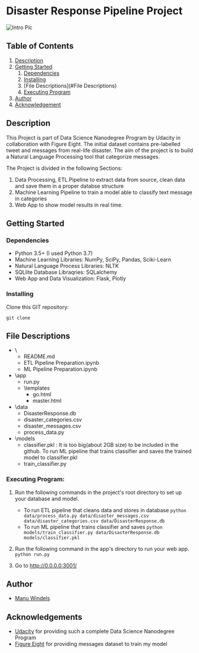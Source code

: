 # Disaster Response Pipeline Project

![Intro Pic](screenshots/intro.png)

## Table of Contents
1. [Description](#description)
2. [Getting Started](#getting_started)
	1. [Dependencies](#dependencies)
	2. [Installing](#installing)
    3. [File Descriptions](#File Descriptions)
	4. [Executing Program](#executing)
3. [Author](#author)
4. [Acknowledgement](#acknowledgement)


<a name="descripton"></a>
## Description

This Project is part of Data Science Nanodegree Program by Udacity in collaboration with Figure Eight.
The initial dataset contains pre-labelled tweet and messages from real-life disaster. 
The aim of the project is to build a Natural Language Processing tool that categorize messages.

The Project is divided in the following Sections:

1. Data Processing, ETL Pipeline to extract data from source, clean data and save them in a proper databse structure
2. Machine Learning Pipeline to train a model able to classify text message in categories
3. Web App to show model results in real time. 

<a name="getting_started"></a>
## Getting Started

<a name="dependencies"></a>
### Dependencies
* Python 3.5+ (I used Python 3.7)
* Machine Learning Libraries: NumPy, SciPy, Pandas, Sciki-Learn
* Natural Language Process Libraries: NLTK
* SQLlite Database Libraqries: SQLalchemy
* Web App and Data Visualization: Flask, Plotly

<a name="installing"></a>
### Installing
Clone this GIT repository:
```
git clone 
```
<a name="executing"></a>

## File Descriptions
- \
	- README.md
	- ETL Pipeline Preparation.ipynb
	- ML Pipeline Preparation.ipynb
- \app
	- run.py
	- \templates
	   - go.html
	   - master.html
- \data
	- DisasterResponse.db
	- disaster_categories.csv
	- disaster_messages.csv
	- process_data.py
- \models
	- classifier.pkl : It is too big(about 2GB size)  to be included in the github.  To run ML pipeline that trains classifier and saves the trained model to classifier.pkl
	- train_classifier.py

### Executing Program:
1. Run the following commands in the project's root directory to set up your database and model.

    - To run ETL pipeline that cleans data and stores in database
        `python data/process_data.py data/disaster_messages.csv data/disaster_categories.csv data/DisasterResponse.db`
    - To run ML pipeline that trains classifier and saves
        `python models/train_classifier.py data/DisasterResponse.db models/classifier.pkl`

2. Run the following command in the app's directory to run your web app.
    `python run.py`

3. Go to http://0.0.0.0:3001/

## Author

* [Manu Windels](https://github.com/windelmm)

## Acknowledgements

* [Udacity](https://www.udacity.com/) for providing such a complete Data Science Nanodegree Program
* [Figure Eight](https://www.figure-eight.com/) for providing messages dataset to train my model

<a name="screenshots"></a>

